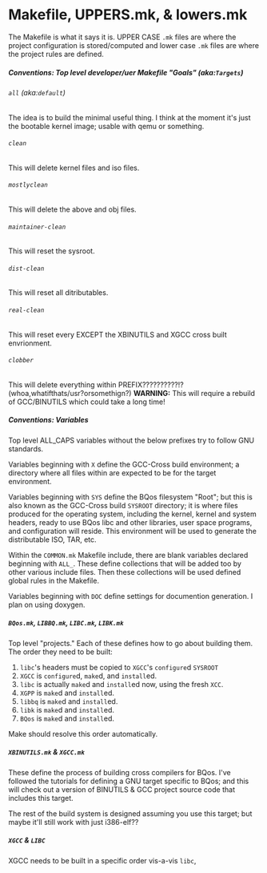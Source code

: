 # Makefile, UPPERS.mk, & lowers.mk

The Makefile is what it says it is.  UPPER CASE `.mk` files are where the project configuration is stored/computed and lower case `.mk` files are where the project rules are defined.



##### Conventions: Top level developer/uer Makefile "Goals" (aka:`Targets`)
###### `all` (aka:`default`)
The idea is to build the minimal useful thing.  I think at the moment it's just the bootable kernel image; usable with qemu or something.

###### `clean`
This will delete kernel files and iso files.
###### `mostlyclean`
This will delete the above and obj files.
###### `maintainer-clean`
This will reset the sysroot.
######  `dist-clean`
This will reset all ditributables.
###### `real-clean`
This will reset every EXCEPT the XBINUTILS and XGCC cross built envrionment.
###### `clobber`
This will delete everything within PREFIX??????????!? (whoa,whatifthats/usr?orsomethign?)
__WARNING:__
This will require a rebuild of GCC/BINUTILS which could take a long time!
##### Conventions: Variables

Top level ALL_CAPS variables without the below prefixes try to follow GNU standards.

Variables beginning with `X` define the GCC-Cross build environment;
a directory where all files within are expected to be for the target environment.

Variables beginning with `SYS` define the BQos filesystem "Root"; but this is also known as the GCC-Cross build `SYSROOT` directory; it is where files produced for the operating system, including the kernel, kernel and system headers, ready to use BQos libc and other libraries, user space programs, and configuration will reside.  This environment will be used to generate the distributable ISO, TAR, etc.

Within the `COMMON.mk` Makefile include, there are blank variables declared beginning with `ALL_`.  These define collections that will be added too by other various include files.  Then these collections will be used defined global rules in the Makefile.

Variables beginning with `DOC` define settings for documention generation. I plan on using doxygen.

##### `BQos.mk`, `LIBBQ.mk`, `LIBC.mk`, `LIBK.mk`

Top level "projects."  Each of these defines how to go about building them.  The order they need to be built:

1. `libc`'s headers must be copied to `XGCC`'s `configure`d `SYSROOT`
2. `XGCC` is `configure`d, `make`d, and `install`ed.
3. `libc` is actually `make`d and `install`ed now, using the fresh `XCC`.
4. `XGPP` is `make`d and `install`ed.
5. `libbq` is `make`d and `install`ed.
6. `libk` is `make`d and `install`ed.
7. `BQos` is `make`d and `install`ed.

Make should resolve this order automatically.

##### `XBINUTILS.mk` & `XGCC.mk`

These define the process of building cross compilers for BQos.  I've followed the tutorials for defining a GNU target specific to BQos; and this will check out a version of BINUTILS & GCC project source code that includes this target.

The rest of the build system is designed assuming you use this target; but maybe it'll still work with just i386-elf??

##### `XGCC` & `LIBC`

XGCC needs to be built in a specific order vis-a-vis `libc`,